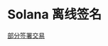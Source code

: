 # Solana 离线签名

[部分签署交易](https://solanacookbook.com/references/offline-transactions.html#partial-sign-transaction)
